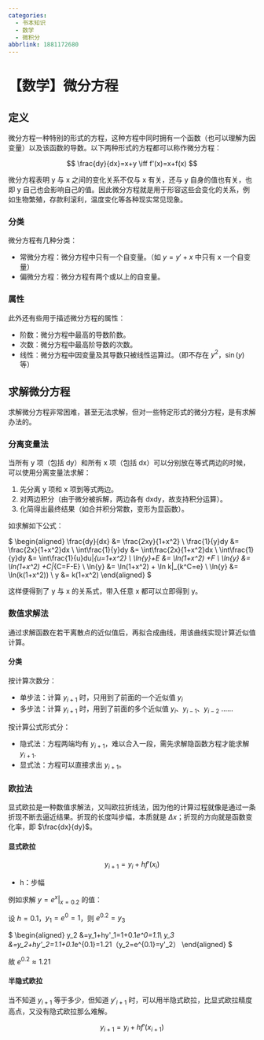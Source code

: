 ```yaml
---
categories:
  - 书本知识
  - 数学
  - 微积分
abbrlink: 1881172680
---
```


# 【数学】微分方程

## 定义

微分方程一种特别的形式的方程，这种方程中同时拥有一个函数（也可以理解为因变量）以及该函数的导数。以下两种形式的方程都可以称作微分方程：

$$
\frac{dy}{dx}=x+y \iff f'(x)=x+f(x)
$$

微分方程表明 y 与 x 之间的变化关系不仅与 x 有关，还与 y 自身的值也有关，也即 y 自己也会影响自己的值。因此微分方程就是用于形容这些会变化的关系，例如生物繁殖，存款利滚利，温度变化等各种现实常见现象。

### 分类

微分方程有几种分类：

- 常微分方程：微分方程中只有一个自变量。（如 $y=y'+x$ 中只有 x 一个自变量）
- 偏微分方程：微分方程有两个或以上的自变量。

### 属性

此外还有些用于描述微分方程的属性：

- 阶数：微分方程中最高的导数阶数。
- 次数：微分方程中最高阶导数的次数。
- 线性：微分方程中因变量及其导数只被线性运算过。（即不存在 $y^2$，$\sin(y)$ 等）

## 求解微分方程

求解微分方程非常困难，甚至无法求解，但对一些特定形式的微分方程，是有求解办法的。

### 分离变量法

当所有 y 项（包括 dy）和所有 x 项（包括 dx）可以分别放在等式两边的时候，可以使用分离变量法求解：

1. 先分离 y 项和 x 项到等式两边。
2. 对两边积分（由于微分被拆解，两边各有 dxdy，故支持积分运算）。
3. 化简得出最终结果（如合并积分常数，变形为显函数）。

如求解如下公式：

$
\begin{aligned}
\frac{dy}{dx} &= \frac{2xy}{1+x^2} \\
\frac{1}{y}dy &= \frac{2x}{1+x^2}dx  \\
\int\frac{1}{y}dy &= \int\frac{2x}{1+x^2}dx  \\
\int\frac{1}{y}dy &= \int\frac{1}{u}du|_{u=1+x^2}  \\
\ln{y}+E &= \ln(1+x^2) +F  \\
\ln{y} &= \ln(1+x^2) +C|_{C=F-E}  \\
\ln{y} &= \ln(1+x^2) + \ln k|_{k^C=e}  \\
\ln{y} &= \ln(k(1+x^2))   \\
y &= k(1+x^2)
\end{aligned}
$

这样便得到了 y 与 x 的关系式，带入任意 x 都可以立即得到 y。

### 数值求解法

通过求解函数在若干离散点的近似值后，再拟合成曲线，用该曲线实现计算近似值计算。

#### 分类

按计算次数分：

- 单步法：计算 $y_{i+1}$ 时，只用到了前面的一个近似值 $y_{i}$
- 多步法：计算 $y_{i+1}$ 时，用到了前面的多个近似值 $y_{i}$、$y_{i-1}$、$y_{i-2}$ ......

按计算公式形式分：

- 隐式法：方程两端均有 $y_{i+1}$，难以合入一段，需先求解隐函数方程才能求解 $y_{i+1}$.
- 显式法：方程可以直接求出 $y_{i+1}$。

### 欧拉法

显式欧拉是一种数值求解法，又叫欧拉折线法，因为他的计算过程就像是通过一条折现不断去逼近结果。折现的长度叫步幅，本质就是 $\Delta x$；折现的方向就是函数变化率，即 $\frac{dx}{dy}$。

#### 显式欧拉

$$y_{i+1}=y_{i}+hf'(x_i)$$

- h：步幅

例如求解 $y = e^x|_{x=0.2}$ 的值：

设 $h=0.1$，$y_1 = e^0 = 1$，则 $e^{0.2}=y_3$

$
\begin{aligned}
y_2 &=y_1+hy'_1=1+0.1*e^0=1.1\\
y_3 &=y_2+hy'_2=1.1+0.1*e^{0.1}=1.21（y_2=e^{0.1}=y'_2）
\end{aligned}
$

故 $e^{0.2} \approx 1.21$

#### 半隐式欧拉

当不知道 $y_{i+1}$ 等于多少，但知道 $y'_{i+1}$ 时，可以用半隐式欧拉，比显式欧拉精度高点，又没有隐式欧拉那么难解。

$$y_{i+1}=y_{i}+hf'(x_{i+1})$$